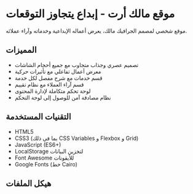 # موقع مالك أرت - إبداع يتجاوز التوقعات

موقع شخصي لمصمم الجرافيك مالك، يعرض أعماله الإبداعية وخدماته وآراء عملائه.

## المميزات

- تصميم عصري وجذاب متجاوب مع جميع أحجام الشاشات
- معرض أعمال تفاعلي مع تأثيرات حركية
- قسم خدمات مع شرح مفصل لكل خدمة
- قسم آراء العملاء مع نظام تقييم
- لوحة تحكم متكاملة لإدارة المحتوى
- نظام مصادقة آمن للوصول إلى لوحة التحكم

## التقنيات المستخدمة

- HTML5
- CSS3 (بما في ذلك CSS Variables و Flexbox و Grid)
- JavaScript (ES6+)
- LocalStorage لتخزين البيانات
- Font Awesome للأيقونات
- Google Fonts (خط Cairo)

## هيكل الملفات
